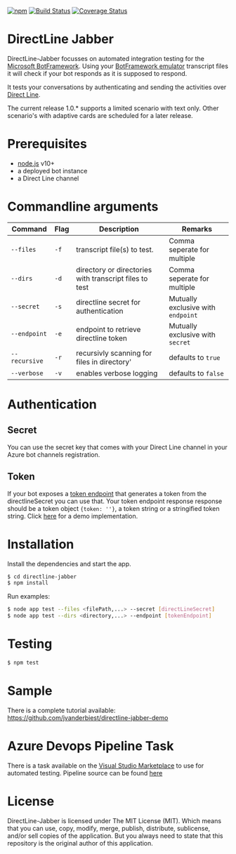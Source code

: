 [![npm](https://img.shields.io/npm/v/directline-jabber.svg)](https://www.npmjs.com/package/directline-jabber) [![Build Status](https://travis-ci.com/jvanderbiest/directline-jabber.svg?branch=master)](https://travis-ci.com/jvanderbiest/directline-jabber) [![Coverage Status](https://coveralls.io/repos/github/jvanderbiest/directline-jabber/badge.svg?branch=master)](https://coveralls.io/github/jvanderbiest/directline-jabber?branch=master)


# DirectLine Jabber
DirectLine-Jabber focusses on automated integration testing for the [Microsoft BotFramework](https://github.com/microsoft/botframework-sdk). Using your [BotFramework emulator](https://github.com/microsoft/BotFramework-Emulator) transcript files it will check if your bot responds as it is supposed to respond.

It tests your conversations by authenticating and sending the activities over [Direct Line]((https://docs.microsoft.com/en-us/azure/bot-service/bot-service-channel-connect-directline?view=azure-bot-service-4.0)). 

The current release 1.0.* supports a limited scenario with text only. Other scenario's with adaptive cards are scheduled for a later release.

# Prerequisites
- [node.js](https://nodejs.org/) v10+
- a deployed bot instance
- a Direct Line channel

# Commandline arguments
| Command | Flag | Description | Remarks
| --- | --- | --- | --- |
| `--files` | `-f` | transcript file(s) to test. | Comma seperate for multiple
| `--dirs` | `-d` | directory or directories with transcript files to test | Comma seperate for multiple
| `--secret` | `-s` | directline secret for authentication | Mutually exclusive with `endpoint`
| `--endpoint` | `-e` | endpoint to retrieve directline token | Mutually exclusive with `secret`
| `--recursive` | `-r` | recursivly scanning for files in directory' | defaults to `true`
| `--verbose` | `-v` | enables verbose logging | defaults to `false`

# Authentication
## Secret
You can use the secret key that comes with your Direct Line channel in your Azure bot channels registration.

## Token
If your bot exposes a [token endpoint](https://docs.microsoft.com/en-us/azure/bot-service/rest-api/bot-framework-rest-direct-line-3-0-authentication?view=azure-bot-service-4.0) that generates a token from the directlineSecret you can use that. Your token endpoint response response should be a token object `{token: ''}`, a token string or a stringified token string. Click [here](https://github.com/jvanderbiest/directline-jabber-demo) for a demo implementation.

# Installation
Install the dependencies and start the app.

```sh
$ cd directline-jabber
$ npm install
```

Run examples:
```sh
$ node app test --files <filePath,...> --secret [directLineSecret] 
$ node app test --dirs <directory,...> --endpoint [tokenEndpoint] 
```

# Testing
```sh
$ npm test
```

# Sample
There is a complete tutorial available: https://github.com/jvanderbiest/directline-jabber-demo

# Azure Devops Pipeline Task

There is a task available on the [Visual Studio Marketplace](https://marketplace.visualstudio.com/items?itemName=jvanderbiest.directline-jabber-task) to use for automated testing. Pipeline source can be found [here](https://github.com/jvanderbiest/directline-jabber-az-pipeline)

# License
DirectLine-Jabber is licensed under The MIT License (MIT). Which means that you can use, copy, modify, merge, publish, distribute, sublicense, and/or sell copies of the application. But you always need to state that this repository is the original author of this application.